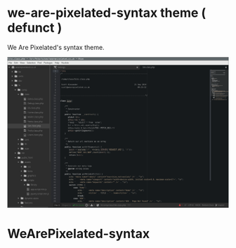 # we-are-pixelated-syntax theme ( defunct )

We Are Pixelated's syntax theme.

![A screenshot of your theme](https://github.com/wearepixelated/WeArePixelated-syntax/blob/38ae5cafc7afba442a8408ac42878f229679d780/screens/wearepixelated-syntax.png)
# WeArePixelated-syntax
